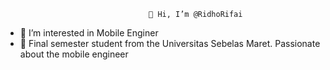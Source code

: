 									👋 Hi, I’m @RidhoRifai	
- 👀 I’m interested in Mobile Enginer
- 🌱 Final semester student from the Universitas Sebelas Maret. Passionate about the mobile engineer
